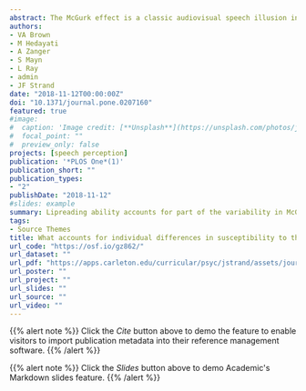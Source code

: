 ```yaml
---
abstract: The McGurk effect is a classic audiovisual speech illusion in which discrepant auditory and visual syllables can lead to a fused percept (e.g., an auditory /bɑ/ paired with a visual /gɑ/ often leads to the perception of /dɑ/). The McGurk effect is robust and easily replicated in pooled group data, but there is tremendous variability in the extent to which individual participants are susceptible to it. In some studies, the rate at which individuals report fusion responses ranges from 0% to 100%. Despite its widespread use in the audiovisual speech perception literature, the roots of the wide variability in McGurk susceptibility are largely unknown. This study evaluated whether several perceptual and cognitive traits are related to McGurk susceptibility through correlational analyses and mixed effects modeling. We found that an individual’s susceptibility to the McGurk effect was related to their ability to extract place of articulation information from the visual signal (i.e., a more fine-grained analysis of lipreading ability), but not to scores on tasks measuring attentional control, processing speed, working memory capacity, or auditory perceptual gradiency. These results provide support for the claim that a small amount of the variability in susceptibility to the McGurk effect is attributable to lipreading skill. In contrast, cognitive and perceptual abilities that are commonly used predictors in individual differences studies do not appear to underlie susceptibility to the McGurk effect.
authors:
- VA Brown
- M Hedayati
- A Zanger
- S Mayn
- L Ray
- admin
- JF Strand
date: "2018-11-12T00:00:00Z"
doi: "10.1371/journal.pone.0207160"
featured: true
#image:
#  caption: 'Image credit: [**Unsplash**](https://unsplash.com/photos/jdD8gXaTZsc)'
#  focal_point: ""
#  preview_only: false
projects: [speech perception]
publication: '*PLOS One*(1)'
publication_short: ""
publication_types:
- "2"
publishDate: "2018-11-12"
#slides: example
summary: Lipreading ability accounts for part of the variability in McGurk susceptibility, but the rest is largely unknown.
tags:
- Source Themes
title: What accounts for individual differences in susceptibility to the McGurk effect?
url_code: "https://osf.io/gz862/"
url_dataset: ""
url_pdf: "https://apps.carleton.edu/curricular/psyc/jstrand/assets/journal.pone.0207160.pdf"
url_poster: ""
url_project: ""
url_slides: ""
url_source: ""
url_video: ""
---
```


{{% alert note %}}
Click the *Cite* button above to demo the feature to enable visitors to import publication metadata into their reference management software.
{{% /alert %}}

{{% alert note %}}
Click the *Slides* button above to demo Academic's Markdown slides feature.
{{% /alert %}}


